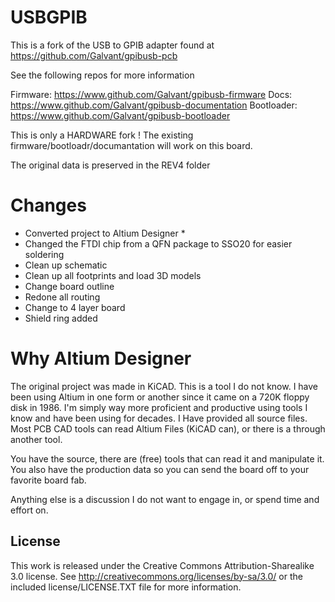 USBGPIB
=======

This is a fork of the USB to GPIB adapter found at https://github.com/Galvant/gpibusb-pcb

See the following repos for more information

Firmware: https://www.github.com/Galvant/gpibusb-firmware
Docs: https://www.github.com/Galvant/gpibusb-documentation
Bootloader: https://www.github.com/Galvant/gpibusb-bootloader

This is only a HARDWARE fork ! The existing firmware/bootloadr/documantation will work on this board.

The original data is preserved in the REV4 folder

Changes
=======

- Converted project to Altium Designer *
- Changed the FTDI chip from a QFN package to SSO20 for easier soldering
- Clean up schematic
- Clean up all footprints and load 3D models
- Change board outline
- Redone all routing
- Change to 4 layer board
- Shield ring added



Why Altium Designer
===================
The original project was made in KiCAD. This is a tool I do not know. I have been using Altium in one form or another since it came on a 720K floppy disk in 1986.
I'm simply way more proficient and productive using tools I know and have been using for decades. 
I Have provided all source files. Most PCB CAD tools can read Altium Files (KiCAD can), or there is a through another tool.

You have the source, there are (free) tools that can read it and manipulate it.
You also have the production data so you can send the board off to your favorite board fab.

Anything else is a discussion I do not want to engage in, or spend time and effort on. 

License
-------

This work is released under the Creative Commons Attribution-Sharealike 3.0 license.
See http://creativecommons.org/licenses/by-sa/3.0/ or the included license/LICENSE.TXT file for more information.
